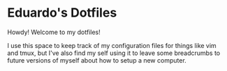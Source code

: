 # Eduardo's Dotfiles

Howdy! Welcome to my dotfiles!

I use this space to keep track of my configuration files for things like vim and tmux, but I've also find my self
using it to leave some breadcrumbs to future versions of myself about how to setup a new computer.
